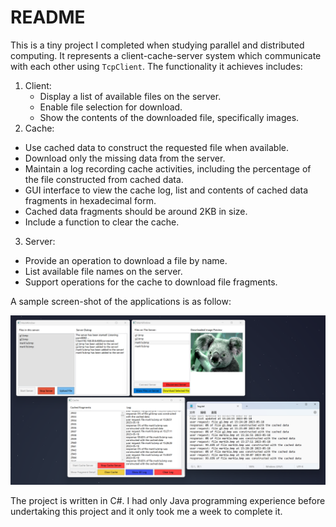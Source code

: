 # README

This is a tiny project I completed when studying parallel and distributed computing. It represents a client-cache-server system which communicate with each other using `TcpClient`. The functionality it achieves includes:

1. Client:
   - Display a list of available files on the server.
   - Enable file selection for download.
   - Show the contents of the downloaded file, specifically images.
2. Cache:
  - Use cached data to construct the requested file when available.
  - Download only the missing data from the server.
  - Maintain a log recording cache activities, including the percentage of the file constructed from cached data.
  - GUI interface to view the cache log, list and contents of cached data fragments in hexadecimal form.
  - Cached data fragments should be around 2KB in size.
  - Include a function to clear the cache.
3. Server:
  - Provide an operation to download a file by name.
  - List available file names on the server.
  - Support operations for the cache to download file fragments.

A sample screen-shot of the applications is as follow:

![sample_screenshot](assets/sample_screenshot.png)

The project is written in C#. I had only Java programming experience before undertaking this project and it only took me a week to complete it.

